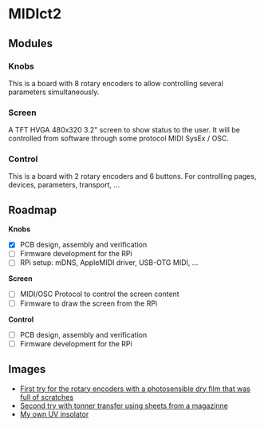 # MIDIct2

## Modules

### Knobs
This is a board with 8 rotary encoders to allow controlling several parameters simultaneously.

### Screen

A TFT HVGA 480x320 3.2" screen to show status to the user.
It will be controlled from software through some protocol MIDI SysEx / OSC.

### Control

This is a board with 2 rotary encoders and 6 buttons.
For controlling pages, devices, parameters, transport, ...

## Roadmap

**Knobs**

- [x] PCB design, assembly and verification
- [ ] Firmware development for the RPi
- [ ] RPi setup: mDNS, AppleMIDI driver, USB-OTG MIDI, ...

**Screen**

- [ ] MIDI/OSC Protocol to control the screen content
- [ ] Firmware to draw the screen from the RPi

**Control**

- [ ] PCB design, assembly and verification
- [ ] Firmware development for the RPi

## Images

* [First try for the rotary encoders with a photosensible dry film that was full of scratches](https://goo.gl/photos/vFz5QZcYP5DqDy86A)
* [Second try with tonner transfer using sheets from a magazinne](https://goo.gl/photos/Drio2UvwJJE7scSj7)
* [My own UV insolator](https://goo.gl/photos/k7TKoiVqc2WFZSGJ9)
